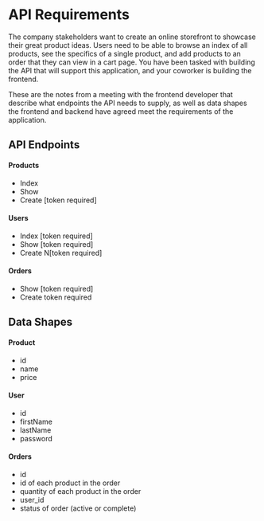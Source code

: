 # API Requirements

The company stakeholders want to create an online storefront to showcase their great product ideas. Users need to be able to browse an index of all products, see the specifics of a single product, and add products to an order that they can view in a cart page. You have been tasked with building the API that will support this application, and your coworker is building the frontend.

These are the notes from a meeting with the frontend developer that describe what endpoints the API needs to supply, as well as data shapes the frontend and backend have agreed meet the requirements of the application.

## API Endpoints

#### Products

* Index
* Show
* Create [token required]

#### Users

* Index [token required]
* Show [token required]
* Create N[token required]

#### Orders

* Show [token required]
* Create token required

## Data Shapes

#### Product

* id
* name
* price

#### User

* id
* firstName
* lastName
* password

#### Orders

* id
* id of each product in the order
* quantity of each product in the order
* user_id
* status of order (active or complete)
